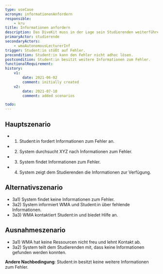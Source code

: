 ```yaml
---
type: useCase
acronym: informationenAnfordern
responsible: 
    - kru
title: Informationen anfordern
description: Das DiveKit muss in der Lage sein Studierenden weiterführende Informationen (zum Beispiel Videos/Webseiten/Vorlesungsmaterialien) zu konkreten Fehlern zur Verfügung zu stellen.
primaryActor: studierende
secondaryActors:
    - wmaAutonomousLecturerInf
trigger: Student:in stößt auf Fehler.
precondition: Student:in kann den Fehler nicht adhoc lösen.
postcondition: Student:in besitzt weitere Informationen zum Fehler.
functionalRequirement:  
history:
    v1:
        date: 2021-06-02
        comment: initially created
    v2:
        date: 2021-07-18
        comment: added scenarios

todo: 
---
```



## Hauptszenario
* 1) Student:in fordert Informationen zum Fehler an.
* 2) System durchsucht XYZ nach Informationen zum Fehler.
* 3) System findet Informationen zum Fehler.
* 4) System zeigt dem Studierenden die Informationen zur Verfügung.

## Alternativszenario
* 3a1) System findet keine Informationen zum Fehler.
* 3a2) System informiert WMA und Student:in über fehlende Informationen.
* 3a3) WMA kontaktiert Student:in und biedet Hilfe an.

## Ausnahmeszenario 
* 3a1) WMA hat keine Ressourcen nicht freu und lehnt Kontakt ab. 
* 3a2) System teilt dem Studierenden mit, dass keine Informationen gefunden werden konnten.

**Andere Nachbedingung**: Student:in besitzt keine weitere Informationen zum Fehler.
